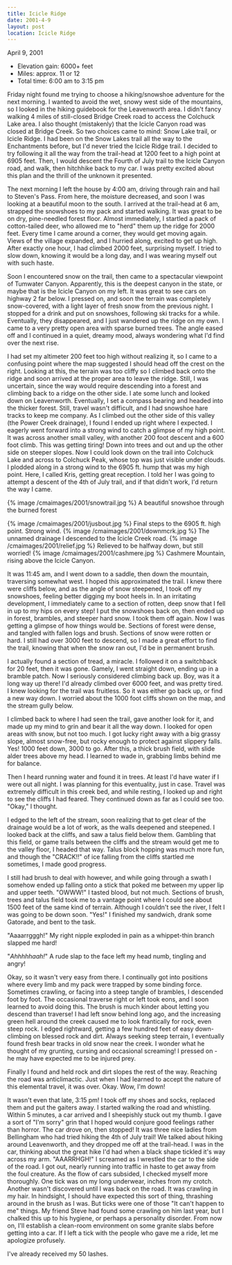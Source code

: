 ```yaml
---
title: Icicle Ridge
date: 2001-4-9
layout: post
location: Icicle Ridge
---
```


April 9, 2001

* Elevation gain: 6000+ feet
* Miles: approx. 11 or 12
* Total time: 6:00 am to 3:15 pm


Friday night found me trying to choose a hiking/snowshoe adventure for
the next morning.  I wanted to avoid the wet, snowy west side of the
mountains, so I looked in the hiking guidebook for the Leavenworth
area. I didn't fancy walking 4 miles of still-closed Bridge Creek road
to access the Colchuck Lake area. I also thought (mistakenly) that the
Icicle Canyon road was closed at Bridge Creek. So two choices came to
mind: Snow Lake trail, or Icicle Ridge. I had been on the Snow Lakes
trail all the way to the Enchantments before, but I'd never tried the
Icicle Ridge trail. I decided to try following it all the way from the
trail-head at 1200 feet to a high point at 6905 feet. Then, I would
descent the Fourth of July trail to the Icicle Canyon road, and walk,
then hitchhike back to my car. I was pretty excited about this plan
and the thrill of the unknown it presented.


The next morning I left the house by 4:00 am, driving through rain and
hail to Steven's Pass.  From here, the moisture decreased, and soon I
was looking at a beautiful moon to the south.  I arrived at the
trail-head at 6 am, strapped the snowshoes to my pack and started
walking.  It was great to be on dry, pine-needled forest floor. Almost
immediately, I startled a pack of cotton-tailed deer, who allowed me
to "herd" them up the ridge for 2000 feet. Every time I came around a
corner, they would get moving again. Views of the village expanded,
and I hurried along, excited to get up high. After exactly one hour, I
had climbed 2000 feet, surprising myself. I tried to slow down,
knowing it would be a long day, and I was wearing myself out with such
haste.


Soon I encountered snow on the trail, then came to a spectacular
viewpoint of Tumwater Canyon.  Apparently, this is the deepest canyon
in the state, or maybe that is the Icicle Canyon on my left. It was
great to see cars on highway 2 far below. I pressed on, and soon the
terrain was completely snow-covered, with a light layer of fresh snow
from the previous night. I stopped for a drink and put on snowshoes,
following ski tracks for a while. Eventually, they disappeared, and I
just wandered up the ridge on my own. I came to a very pretty open
area with sparse burned trees. The angle eased off and I continued in
a quiet, dreamy mood, always wondering what I'd find over the next
rise.


I had set my altimeter 200 feet too high without realizing it, so I
came to a confusing point where the map suggested I should head off
the crest on the right. Looking at this, the terrain was too cliffy so
I climbed back onto the ridge and soon arrived at the proper area to
leave the ridge. Still, I was uncertain, since the way would require
descending into a forest and climbing back to a ridge on the other
side. I ate some lunch and looked down on Leavenworth.  Eventually, I
set a compass bearing and headed into the thicker forest. Still,
travel wasn't difficult, and I had snowshoe hare tracks to keep me
company. As I climbed out the other side of this valley (the Power
Creek drainage), I found I ended up right where I expected. I eagerly
went forward into a strong wind to catch a glimpse of my high
point. It was across another small valley, with another 200 foot
descent and a 600 foot climb. This was getting tiring! Down into trees
and out and up the other side on steeper slopes. Now I could look down
on the trail into Colchuck Lake and across to Colchuck Peak, whose top
was just visible under clouds. I plodded along in a strong wind to the
6905 ft. hump that was my high point. Here, I called Kris, getting
great reception. I told her I was going to attempt a descent of the
4th of July trail, and if that didn't work, I'd return the way I came.


{% image /cmaimages/2001/snowtrail.jpg %}
A beautiful snowshoe through the burned forest

{% image /cmaimages/2001/jusbout.jpg %}
Final steps to the 6905 ft. high point. Strong wind.
{% image /cmaimages/2001/downmcrk.jpg %}
The unnamed drainage I descended to the Icicle Creek road.
{% image /cmaimages/2001/relief.jpg %}
Relieved to be halfway down, but still worried!
{% image /cmaimages/2001/cashmere.jpg %}
Cashmere Mountain, rising above the Icicle Canyon.


It was 11:45 am, and I went down to a saddle, then down the mountain,
traversing somewhat west.  I hoped this approximated the trail. I knew
there were cliffs below, and as the angle of snow steepened, I took
off my snowshoes, feeling better digging my boot heels in. In an
irritating development, I immediately came to a section of rotten,
deep snow that I fell in up to my hips on every step! I put the
snowshoes back on, then ended up in forest, brambles, and steeper hard
snow. I took them off again. Now I was getting a glimpse of how things
would be. Sections of forest were dense, and tangled with fallen logs
and brush. Sections of snow were rotten or hard. I still had over 3000
feet to descend, so I made a great effort to find the trail, knowing
that when the snow ran out, I'd be in permanent brush.


I actually found a section of tread, a miracle. I followed it on a
switchback for 20 feet, then it was gone. Gamely, I went straight
down, ending up in a bramble patch. Now I seriously considered
climbing back up. Boy, was it a long way up there! I'd already climbed
over 6000 feet, and was pretty tired. I knew looking for the trail was
fruitless. So it was either go back up, or find a new way down. I
worried about the 1000 foot cliffs shown on the map, and the stream
gully below.


I climbed back to where I had seen the trail, gave another look for
it, and made up my mind to grin and bear it all the way down. I looked
for open areas with snow, but not too much. I got lucky right away
with a big grassy slope, almost snow-free, but rocky enough to protect
against slippery falls. Yes! 1000 feet down, 3000 to go. After this, a
thick brush field, with slide alder trees above my head. I learned to
wade in, grabbing limbs behind me for balance.


Then I heard running water and found it in trees. At least I'd have
water if I were out all night.  I was planning for this eventuality,
just in case. Travel was extremely difficult in this creek bed, and
while resting, I looked up and right to see the cliffs I had
feared. They continued down as far as I could see too. "Okay," I
thought.


I edged to the left of the stream, soon realizing that to get clear of
the drainage would be a lot of work, as the walls deepened and
steepened. I looked back at the cliffs, and saw a talus field below
them. Gambling that this field, or game trails between the cliffs and
the stream would get me to the valley floor, I headed that way. Talus
block hopping was much more fun, and though the "CRACK!!" of ice
falling from the cliffs startled me sometimes, I made good progress.


I still had brush to deal with however, and while going through a
swath I somehow ended up falling onto a stick that poked me between my
upper lip and upper teeth. "OWWW!" I tasted blood, but not
much. Sections of brush, trees and talus field took me to a vantage
point where I could see about 1500 feet of the same kind of
terrain. Although I couldn't see the river, I felt I was going to be
down soon. "Yes!" I finished my sandwich, drank some Gatorade, and
bent to the task.


"Aaaarrgggh!" My right nipple exploded in pain as a
whippet-thin branch slapped me hard!


"*Ahhhhhaah!*" A rude slap to the face left my head numb,
tingling and angry!


Okay, so it wasn't very easy from there. I continually got into
positions where every limb and my pack were trapped by some binding
force. Sometimes crawling, or facing into a steep tangle of brambles,
I descended foot by foot. The occasional traverse right or left took
eons, and I soon learned to avoid doing this. The brush is much kinder
about letting you descend than traverse!  I had left snow behind long
ago, and the increasing green hell around the creek caused me to look
frantically for rock, even steep rock. I edged rightward, getting a
few hundred feet of easy down-climbing on blessed rock and dirt. Always
seeking steep terrain, I eventually found fresh bear tracks in old
snow near the creek. I wonder what he thought of my grunting, cursing
and occasional screaming! I pressed on - he may have expected me to be
injured prey.


Finally I found and held rock and dirt slopes the rest of the
way. Reaching the road was anticlimactic.  Just when I had learned to
accept the nature of this elemental travel, it was over. Okay. Wow,
I'm down!


It wasn't even that late, 3:15 pm! I took off my shoes and socks,
replaced them and put the gaiters away.  I started walking the road
and whistling. Within 5 minutes, a car arrived and I sheepishly stuck
out my thumb. I gave a sort of "I'm sorry" grin that I hoped would
conjure good feelings rather than horror. The car drove on, then
stopped! It was three nice ladies from Bellingham who had tried hiking
the 4th of July trail! We talked about hiking around Leavenworth, and
they dropped me off at the trail-head. I was in the car, thinking about
the great hike I'd had when a black shape tickled it's way across my
arm. "AAARRHGH!" I screamed as I wrestled the car to the side of the
road.  I got out, nearly running into traffic in haste to get away
from the foul creature. As the flow of cars subsided, I checked myself
more thoroughly. One tick was on my long underwear, inches from my
crotch. Another wasn't discovered until I was back on the road. It was
crawling in my hair.  In hindsight, I should have expected this sort
of thing, thrashing around in the brush as I was.  But ticks were one
of those "It can't happen to me" things. My friend Steve had found
some crawling on him last year, but I chalked this up to his hygiene,
or perhaps a personality disorder.  From now on, I'll establish a
clean-room environment on some granite slabs before getting into a
car.  If I left a tick with the people who gave me a ride, let me
apologize profusely.


I've already received my 50 lashes.




